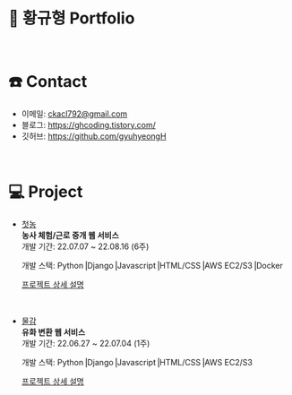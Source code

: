 # 📑 황규형 Portfolio


<br/>

# ☎️ Contact
- 이메일: ckacl792@gmail.com
- 블로그: https://ghcoding.tistory.com/
- 깃허브: https://github.com/gyuhyeongH

<br/>

# 💻 Project
- [첫농](https://github.com/gyuhyeongH/drf_firstfarm_backend)  
**농사 체험/근로 중개 웹 서비스**  
개발 기간: 22.07.07 ~ 22.08.16 (6주) 

  개발 스택: Python⎟Django⎟Javascript⎟HTML/CSS⎟AWS EC2/S3⎟Docker  
  
  [프로젝트 상세 설명](https://github.com/gyuhyeongH/drf_firstfarm_backend)
  
<br/>

- [물감](https://github.com/gyuhyeongH/drf_ai_mulgam_backend)  
**유화 변환 웹 서비스**  
개발 기간: 22.06.27 ~ 22.07.04 (1주)  

  개발 스택: Python⎟Django⎟Javascript⎟HTML/CSS⎟AWS EC2/S3
  
  [프로젝트 상세 설명](https://github.com/gyuhyeongH/drf_ai_mulgam_backend)
